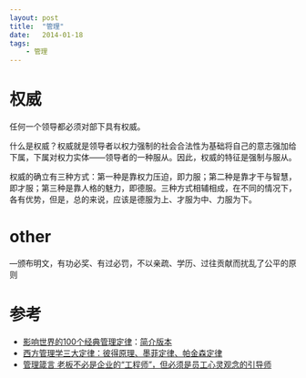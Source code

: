 ```yaml
---
layout: post
title:  "管理"
date:   2014-01-18
tags:
    - 管理
---
```


# 权威
任何一个领导都必须对部下具有权威。

什么是权威？权威就是领导者以权力强制的社会合法性为基础将自己的意志强加给下属，下属对权力实体——领导者的一种服从。因此，权威的特征是强制与服从。

权威的确立有三种方式：第一种是靠权力压迫，即力服；第二种是靠才干与智慧，即才服；第三种是靠人格的魅力，即德服。三种方式相辅相成，在不同的情况下，各有优势，但是，总的来说，应该是德服为上、才服为中、力服为下。

# other
—颁布明文，有功必奖、有过必罚，不以亲疏、学历、过往贡献而扰乱了公平的原则

# 参考
- [影响世界的100个经典管理定律](http://wiki.mbalib.com/wiki/%E5%BD%B1%E5%93%8D%E4%B8%96%E7%95%8C%E7%9A%84100%E4%B8%AA%E7%BB%8F%E5%85%B8%E7%AE%A1%E7%90%86%E5%AE%9A%E5%BE%8B#)：[简介版本](https://wenku.baidu.com/view/bb68ebbcf121dd36a32d824a.html)
- [西方管理学三大定律：彼得原理、墨菲定律、帕金森定律](http://www.chinavalue.net/Management/Blog/2007-8-2/16069.aspx)
- [管理箴言 老板不必是企业的“工程师”，但必须是员工心灵观念的引导师](http://www.smelzh.gov.cn/glbw/show.php?itemid=13647)
